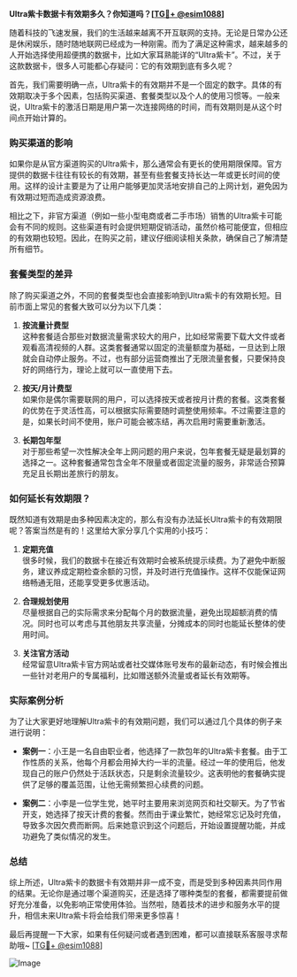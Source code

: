 **Ultra紫卡数据卡有效期多久？你知道吗？[[TG💪+ @esim1088](https://t.me/s/esim1088)]**

随着科技的飞速发展，我们的生活越来越离不开互联网的支持。无论是日常办公还是休闲娱乐，随时随地联网已经成为一种刚需。而为了满足这种需求，越来越多的人开始选择使用超便携的数据卡，比如大家耳熟能详的“Ultra紫卡”。不过，关于这款数据卡，很多人可能都心存疑问：它的有效期到底有多久呢？

首先，我们需要明确一点，Ultra紫卡的有效期并不是一个固定的数字。具体的有效期取决于多个因素，包括购买渠道、套餐类型以及个人的使用习惯等。一般来说，Ultra紫卡的激活日期是用户第一次连接网络的时间，而有效期则是从这个时间点开始计算的。

### 购买渠道的影响

如果你是从官方渠道购买的Ultra紫卡，那么通常会有更长的使用期限保障。官方提供的数据卡往往有较长的有效期，甚至有些套餐支持长达一年或更长时间的使用。这样的设计主要是为了让用户能够更加灵活地安排自己的上网计划，避免因为有效期过短而造成资源浪费。

相比之下，非官方渠道（例如一些小型电商或者二手市场）销售的Ultra紫卡可能会有不同的规则。这些渠道有时会提供短期促销活动，虽然价格可能便宜，但相应的有效期也较短。因此，在购买之前，建议仔细阅读相关条款，确保自己了解清楚所有细节。

### 套餐类型的差异

除了购买渠道之外，不同的套餐类型也会直接影响到Ultra紫卡的有效期长短。目前市面上常见的套餐大致可以分为以下几类：

1. **按流量计费型**  
   这种套餐适合那些对数据流量需求较大的用户，比如经常需要下载大文件或者观看高清视频的人群。这类套餐通常以固定的流量额度为基础，一旦达到上限就会自动停止服务。不过，也有部分运营商推出了无限流量套餐，只要保持良好的网络行为，理论上就可以一直使用下去。

2. **按天/月计费型**  
   如果你是偶尔需要联网的用户，可以选择按天或者按月计费的套餐。这类套餐的优势在于灵活性高，可以根据实际需要随时调整使用频率。不过需要注意的是，如果长时间不使用，账户可能会被冻结，再次启用时需要重新激活。

3. **长期包年型**  
   对于那些希望一次性解决全年上网问题的用户来说，包年套餐无疑是最划算的选择之一。这种套餐通常包含全年不限量或者固定流量的服务，非常适合预算充足且长期出差旅行的朋友。

### 如何延长有效期限？

既然知道有效期是由多种因素决定的，那么有没有办法延长Ultra紫卡的有效期限呢？答案当然是有的！这里给大家分享几个实用的小技巧：

1. **定期充值**  
   很多时候，我们的数据卡在接近有效期时会被系统提示续费。为了避免中断服务，建议养成定期检查余额的习惯，并及时进行充值操作。这样不仅能保证网络畅通无阻，还能享受更多优惠活动。

2. **合理规划使用**  
   尽量根据自己的实际需求来分配每个月的数据流量，避免出现超额消费的情况。同时也可以考虑与其他朋友共享流量，分摊成本的同时也能延长整体的使用时间。

3. **关注官方活动**  
   经常留意Ultra紫卡官方网站或者社交媒体账号发布的最新动态，有时候会推出一些针对老用户的专属福利，比如赠送额外流量或者延长有效期等。

### 实际案例分析

为了让大家更好地理解Ultra紫卡的有效期问题，我们可以通过几个具体的例子来进行说明：

- **案例一**：小王是一名自由职业者，他选择了一款包年的Ultra紫卡套餐。由于工作性质的关系，他每个月都会用掉大约一半的流量。经过一年的使用后，他发现自己的账户仍然处于活跃状态，只是剩余流量较少。这表明他的套餐确实提供了足够的覆盖范围，让他无需频繁担心续费的问题。

- **案例二**：小李是一位学生党，她平时主要用来浏览网页和社交聊天。为了节省开支，她选择了按天计费的套餐。然而由于课业繁忙，她经常忘记及时充值，导致多次因欠费而断网。后来她意识到这个问题后，开始设置提醒功能，并成功避免了类似情况的发生。

### 总结

综上所述，Ultra紫卡的数据卡有效期并非一成不变，而是受到多种因素共同作用的结果。无论你是通过哪个渠道购买，还是选择了哪种类型的套餐，都需要提前做好充分准备，以免影响正常使用体验。当然啦，随着技术的进步和服务水平的提升，相信未来Ultra紫卡将会给我们带来更多惊喜！

最后再提醒一下大家，如果有任何疑问或者遇到困难，都可以直接联系客服寻求帮助哦~ [[TG💪+ @esim1088](https://t.me/s/esim1088)] 

![Image](https://i.postimg.cc/4NQfJmqS/Snipaste-2025-05-13-00-14-12.png)